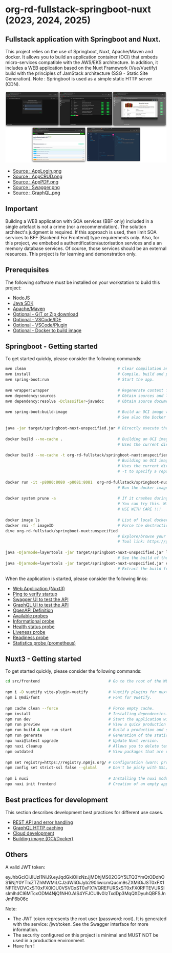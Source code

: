 # org-rd-fullstack-springboot-nuxt (2023, 2024, 2025)

## Fullstack application with Springboot and Nuxt.

This project relies on the use of Springboot, Nuxt, Apache/Maven and docker. It allows you to build an application container (OCI) that embeds  micro-services compatible with the AWS/EKS architecture. In addition, it includes a WEB application based on the Nuxt Framework (Vue/Vuetify) build with the principles of JamStack architecture (SSG - Static Site Generation). Note : Springboot is used as a simple static HTTP server (CDN).

![alt text](./doc/asserts/springboot-nuxt.png "Springboot-Nuxt")

* [Source : AppLogin.png](./doc/asserts/applogin.png)
* [Source : AppCRUD.png](./doc/asserts/appcrud.png)
* [Source : AppPDF.png](./doc/asserts/apppdf.png)
* [Source : Swagger.png](./doc/asserts/swagger.png)
* [Source : GraphQL.png](./doc/asserts/graphql.png)

## Important

Building a WEB application with SOA services (BBF only) included in a single artefact is not a crime (nor a recommendation). The solution architect's judgment is required. If this approach is used, then limit SOA services to BFF (Backend For Frontend) type requirements only. Also, for this project, we embebed a authentification/autorisation services and a an memory database services. Of course, those services should be an external resources. This project is for learning and demonstration only.

## Prerequisites

The following software must be installed on your workstation to build this project:

* [NodeJS](https://nodejs.org/en)
* [Java SDK](https://www.oracle.com/java/technologies/downloads/)
* [Apache/Maven](https://maven.apache.org/download.cgi)
* [Optional - GIT or Zip download](https://git-scm.com/downloads)
* [Optional - VSCode/IDE](https://code.visualstudio.com/download)
* [Optional - VSCode/Plugin](https://marketplace.visualstudio.com/items?itemName=Vue.vscode-typescript-vue-plugin)
* [Optional - Docker to build image](https://www.docker.com/products/docker-desktop/)

## Springboot - Getting started

To get started quickly, please consider the following commands:

```bash
mvn clean                                        # Clear compilation and artifacts.
mvn install                                      # Compile, build and prepare the deployment artifact.
mvn spring-boot:run                              # Start the app.

mvn wrapper:wrapper                              # Regenerate context for Apache/Maven.
mvn dependency:sources                           # Obtain sources and libraries.
mvn dependency:resolve -Dclassifier=javadoc      # Obtain source documentation (javadoc).

mvn spring-boot:build-image                      # Build an OCI image with Paketo Buildpack.
                                                 # See also the Docker alternative with the Dockerfile.

java -jar target/springboot-nuxt-unspecified.jar # Directly execute the jar.

docker build --no-cache .                        # Building an OCI image with unnamed docker.
                                                 # Uses the current directory (.) of the project.

docker build --no-cache -t org-rd-fullstack/springboot-nuxt:unspecified . 
                                                 # Building an OCI image with docker.
                                                 # Uses the current directory (.) of the project.
                                                 # -t to specify a repository/tag on this image.

docker run -it -p8080:8080 -p8081:8081  org-rd-fullstack/springboot-nuxt:unspecified
                                                 # Run the docker image of this application.

docker system prune -a                           # If it crashes during construction without a specific cause.
                                                 # You can try this. Will erase docker registry and all images.
                                                 # USE WITH CARE !!!

docker image ls                                  # List of local docker registry images. 
docker rmi -f imageID                            # Force the destruction of an image using its ID.
dive org-rd-fullstack/springboot-nuxt:unspecified
                                                 # Explore/browse your image with the dive tool.
                                                 # Tool link: https://github.com/wagoodman/dive

java -Djarmode=layertools -jar target/springboot-nuxt-unspecified.jar list
                                                 # See the build of the layers.
java -Djarmode=layertools -jar target/springboot-nuxt-unspecified.jar extract --destination target/tmp
                                                 # Extract the build from the layers of the jar.
```

When the application is started, please consider the following links:

* [Web Application (Nuxt3)](http://localhost:8080/app)
* [Ping to verify startup](http://localhost:8080/jwt/ping)
* [Swagger UI to test the API](http://localhost:8080/swagger-ui)
* [GraphQL UI to test the API](http://localhost:8080/graphiql)
* [OpenAPI Definition](http://localhost:8080/v3/api-docs)
* [Available probes](http://localhost:8081/actuator)
* [Informational probe](http://localhost:8081/actuator/info)
* [Health status probe](http://localhost:8081/actuator/health)
* [Liveness probe](http://localhost:8081/actuator/health/liveness)
* [Readiness probe](http://localhost:8081/actuator/health/readiness)
* [Statistics probe (prometheus)](http://localhost:8081/actuator/prometheus)

## Nuxt3 - Getting started

To get started quickly, please consider the following commands:

```bash
cd src/frontend                              # Go to the root of the WEB application.

npm i -D vuetify vite-plugin-vuetify         # Vuetify plugins for nuxt.
npm i @mdi/font                              # Font for Vuetify.

npm cache clean --force                      # Force empty cache.
npm install                                  # Installing dependencies.
npm run dev                                  # Start the application with hot loading.
npm run preview                              # View a quick production build locally.
npm run build & npm run start                # Build a production and start-up version.
npm run generate                             # Generation of the static site.
npx nuxi@latest upgrade                      # Update Nuxt version.
npx nuxi cleanup                             # Allows you to delete temporary files and directories.
npm outdated                                 # View packages that are out of date.

npm set registry=https://registry.npmjs.org/ # Configuration (warn: proxy).
npm config set strict-ssl false --global     # Don't be picky with SSL/TLS certificates.

npm i nuxi                                   # Installing the nuxi module -- OPTIONAL.
npx nuxi init frontend                       # Creation of an empty application under the "frontend" directory.
```

## Best practices for development

This section describes development best practices for different use cases.

* [REST API and error handling](./doc/restdev.md)
* [GraphQL HTTP caching](./doc/graphqldev.md)
* [Cloud development](./doc/clouddev.md)
* [Building image (OCI/Docker)](./doc/ocidev.md)

## Others

A valid JWT token:

eyJhbGciOiJIUzI1NiJ9.eyJqdGkiOiIzNzJjMDhjMS02OGY5LTQ3YmQtODdhOS1iNjY0YTIxZTZhMWMiLCJzdWIiOiJyb290IiwicmQucm9sZXMiOiJST0xFX1NFTEVDVCxST0xFX0lOU0VSVCxST0xFX1VQREFURSxST0xFX0RFTEVURSIsImlhdCI6MTcxODM4NjQ1NH0.AIS4YFJCUIIv0IzTxdDp3MqQXDyuhQBFSJnJmF6b06c


Note:

* The JWT token represents the root user (password: root). It is generated with the service: /jwt/token. See the Swagger interface for more information.
* The security configured on this project is minimal and MUST NOT be used in a production environment.
* Have fun !

